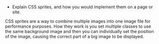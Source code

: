 * Explain CSS sprites, and how you would implement them on a page or site.

CSS sprites are a way to combine multiple images into one image file for performance purposes.  How they work is you set multiple classes to use the same background image and then you can individually set the position of the image, causing the correct part of a big image to be displayed.
